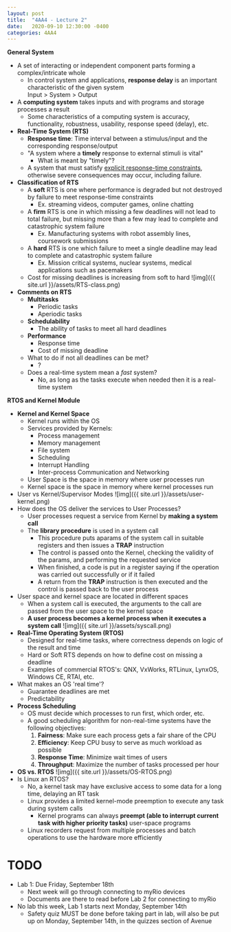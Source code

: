```yaml
---
layout: post
title:  "4AA4 - Lecture 2"
date:   2020-09-10 12:30:00 -0400
categories: 4AA4
---
```


**General System**
- A set of interacting or independent component parts forming a complex/intricate whole
    - In control system and applications, **response delay** is an important characteristic of the given system  
    Input > System > Output
- A **computing system** takes inputs and with programs and storage processes a result
    - Some characteristics of a computing system is accuracy, functionality, robustness, usability, response speed (delay), etc.
- **Real-Time System (RTS)**
    - **Response time**: Time interval between a stimulus/input and the corresponding response/output
    - "A system where a **timely** response to external stimuli is vital"
        - What is meant by "timely"?
    - A system that must satisfy <ins>explicit response-time constraints</ins>, otherwise severe consequences may occur, including failure.
- **Classification of RTS**
    - A **soft** RTS is one where performance is degraded but not destroyed by failure to meet response-time constraints
        - Ex. streaming videos, computer games, online chatting
    - A **firm** RTS is one in which missing a few deadlines will not lead to total failure, but missing more than a few may lead to complete and catastrophic system failure
        - Ex. Manufacturing systems with robot assembly lines, coursework submissions
    - A **hard** RTS is one which failure to meet a single deadline may lead to complete and catastrophic system failure  
        - Ex. Mission critical systems, nuclear systems, medical applications such as pacemakers
    - Cost for missing deadlines is increasing from soft to hard
    ![img]({{ site.url }}/assets/RTS-class.png)
- **Comments on RTS**
    - **Multitasks**
        - Periodic tasks
        - Aperiodic tasks
    - **Schedulability**
        - The ability of tasks to meet all hard deadlines
    - **Performance**
        - Response time
        - Cost of missing deadline
    - What to do if not all deadlines can be met?
        - ?
    - Does a real-time system mean a *fast* system?
        - No, as long as the tasks execute when needed then it is a real-time system

**RTOS and Kernel Module**
- **Kernel and Kernel Space**
    - Kernel runs within the OS
    - Services provided by Kernels:
        - Process management
        - Memory management
        - File system
        - Scheduling
        - Interrupt Handling
        - Inter-process Communication and Networking
    - User Space is the space in memory where user processes run
    - Kernel space is the space in memory where kernel processes run
- User vs Kernel/Supervisor Modes
![img]({{ site.url }}/assets/user-kernel.png)
- How does the OS deliver the services to User Processes?
    - User processes request a service from Kernel by **making a system call**
    - The **library procedure** is used in a system call
        - This procedure puts aparams of the system call in suitable registers and then issues a **TRAP** instruction
        - The control is passed onto the Kernel, checking the validity of the params, and performing the requested service
        - When finished, a code is put in a register saying if the operation was carried out successfully or if it failed
        - A return from the **TRAP** instruction is then executed and the control is passed back to the user process
- User space and kernel space are located in different spaces
    - When a system call is executed, the arguments to the call are passed from the user space to the kernel space
    - **A user process becomes a kernel process when it executes a system call**
![img]({{ site.url }}/assets/syscall.png)
- **Real-Time Operating System (RTOS)**
    - Designed for real-time tasks, where correctness depends on logic of the result and time
    - Hard or Soft RTS depends on how to define cost on missing a deadline
    - Examples of commercial RTOS's: QNX, VxWorks, RTLinux, LynxOS, Windows CE, RTAI, etc.
- What makes an OS 'real time'?
    - Guarantee deadlines are met
    - Predictability
- **Process Scheduling**
    - OS must decide which processes to run first, which order, etc.
    - A good scheduling algorithm for non-real-time systems have the following objectives:
        1. **Fairness**: Make sure each process gets a fair share of the CPU
        2. **Efficiency**: Keep CPU busy to serve as much workload as possible
        3. **Response Time**: Minimize wait times of users
        4. **Throughput**: Maximize the number of tasks processed per hour
- **OS vs. RTOS**
![img]({{ site.url }}/assets/OS-RTOS.png)
- Is Linux an RTOS?
    - No, a kernel task may have exclusive access to some data for a long time, delaying an RT task
    - Linux provides a limited kernel-mode preemption to execute any task during system calls
        - Kernel programs can always **preempt (able to interrupt current task with higher priority tasks)** user-space programs
    - Linux recorders request from multiple processes and batch operations to use the hardware more efficiently

TODO
===
- Lab 1: Due Friday, September 18th
    - Next week will go through connecting to myRio devices
    - Documents are there to read before Lab 2 for connecting to myRio
- No lab this week, Lab 1 starts next Monday, September 14th
    - Safety quiz MUST be done before taking part in lab, will also be put up on Monday, September 14th, in the quizzes section of Avenue